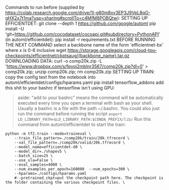 Commands to run before (supplied by https://colab.research.google.com/drive/1I-g80m8xv3EP3J9VeL8qG-gHX2x7t1ma?usp=sharing#scrollTo=c4MfM8POBQtw):
SETTING UP EFFICIENTDET:
git clone --depth 1 https://github.com/google/automl
pip install -U 'git+https://github.com/cocodataset/cocoapi.git#subdirectory=PythonAPI'
(in automl/efficientdet):
    pip install -r requirements.txt
    BEFORE RUNNING THE NEXT COMMAND
    select a backbone name of the form 'efficientnet-bx' where x is 0-6 inclusive
    wget https://storage.googleapis.com/cloud-tpu-checkpoints/efficientnet/ckptsaug/{backbone_name}.tar.gz
DOWNLOADING DATA:
curl -o comp20k.zip -L 'https://www.dropbox.com/s/fpvoj2mblnr3567/comp20k.zip?dl=0' > comp20k.zip; unzip comp20k.zip; rm comp20k.zip
SETTING UP TRAIN:
copy the config text from the notebook into automl/efficientdet/configs/hparams.yaml
pip install tensorflow_addons
add this shit to your bashrc if tensorflow isn't using GPU:
> aside: "add to your bashrc" means the command will be automatically executed every time you open a terminal with bash as your shell. Usually a bashrc is a file with the path ~/.bashrc. You could also just run the command before running the script
`export LD_LIBRARY_PATH=$LD_LIBRARY_PATH:$CONDA_PREFIX/lib/`
Run this command from automl/efficientdet to start the train:
```
python -m tf2.train --mode=traineval \
    --train_file_pattern=./comp20k/train/20k.tfrecord \
    --val_file_pattern=./comp20k/valid/20k.tfrecord \
    --model_name=efficientdet-d0 \
    --model_dir=./shapev5 \
    --batch_size=25 \
    --use_xla=False \
    --eval_samples=4000 \
    --num_examples_per_epoch=160000  --num_epochs=300 \
    --hparams=./configs/hparams.yaml
    #--pretrained_ckpt=put the checkpoint path here. The checkpoint is the folder containing the various checkpoint files. \
```
